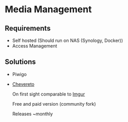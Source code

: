 # Media Management

## Requirements

* Self hosted (Should run on NAS (Synology, Docker))
* Access Management

## Solutions

* Piwigo
* [Chevereto](https://github.com/Chevereto)
    
    On first sight comparable to [Imgur](https://imgur.com/)
    
    Free and paid version (community fork)

    Releases ~monthly